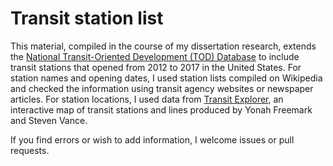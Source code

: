 # Transit station list

This material, compiled in the course of my dissertation research, extends the [National Transit-Oriented Development (TOD) Database](https://www.cnt.org/tools/tod-database) to include transit stations that opened from 2012 to 2017 in the United States. For station names and opening dates, I used station lists compiled on Wikipedia and checked the information using transit agency websites or newspaper articles. For station locations, I used data from [Transit Explorer](https://www.thetransportpolitic.com/transitexplorer), an interactive map of transit stations and lines produced by Yonah Freemark and Steven Vance.

If you find errors or wish to add information, I welcome issues or pull requests.
